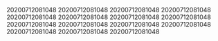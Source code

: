 20200712081048
20200712081048
20200712081048
20200712081048
20200712081048
20200712081048
20200712081048
20200712081048
20200712081048
20200712081048
20200712081048
20200712081048
20200712081048
20200712081048
20200712081048
